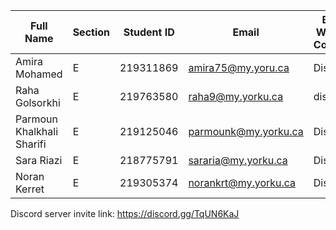 | Full Name                | Section | Student ID | Email                | Best Way to Contact | Discord Username      |
|------------------------- |---------|------------|----------------------|---------------------|-----------------------|
| Amira Mohamed            |   E     | 219311869  | amira75@my.yoru.ca   |    Discord          |    mrmr#0132          |
| Raha Golsorkhi           |   E     | 219763580  | raha9@my.yorku.ca    |    discord          |    raha#9315          |
| Parmoun Khalkhali Sharifi|   E     | 219125046  | parmounk@my.yorku.ca |    Discord          |    Parmoun#8066       |
| Sara Riazi               |   E     | 218775791  | sararia@my.yorku.ca  |    Discord          |    sahrah#0584        |
| Noran Kerret             |   E     | 219305374  | norankrt@my.yorku.ca |    Discord          |    plaintortilla#7254 |

Discord server invite link: https://discord.gg/TqUN6KaJ
